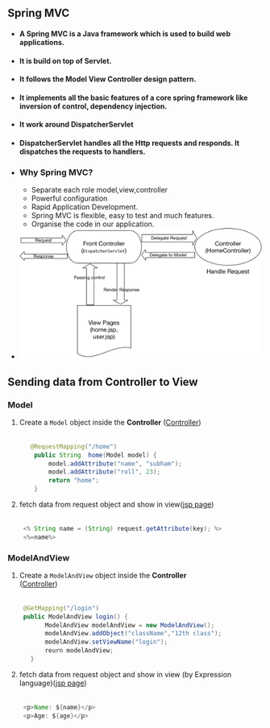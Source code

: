 ## Spring MVC

- #### A Spring MVC is a Java framework which is used to build web applications.
- #### It is build on top of Servlet.
- #### It follows the Model View Controller design pattern.
- #### It implements all the basic features of a core spring framework like inversion of control, dependency injection.
- #### It work around DispatcherServlet
- #### DispatcherServlet handles all the Http requests and responds. It dispatches the requests to handlers.
- ### Why Spring MVC?
    - Separate each role model,view,controller
    - Powerful configuration
    - Rapid Application Development.
    - Spring MVC is flexible, easy to test and much features.
    - Organise the code in our application.
- ![img.png](img.png)

## Sending data from Controller to View

### Model

1. Create a `Model` object inside the **Controller**
   ([Controller](src/main/java/com/springwebmvc/controller/HomeController.java))
    ```java 
   
       @RequestMapping("/home")
        public String  home(Model model) {
            model.addAttribute("name", "subham");
            model.addAttribute("roll", 23);
            return "home";
        }
2. fetch data from request object and show in view([jsp page](src/main/webapp/WEB-INF/views/home.jsp))
   ```java
    
    <% String name = (String) request.getAttribute(key); %>
    <%=name%>

### ModelAndView

1. Create a `ModelAndView` object inside the **Controller**  
   ([Controller](src/main/java/com/springwebmvc/controller/HomeController.java))
   ```java 
   
    @GetMapping("/login")
    public ModelAndView login() {
          ModelAndView modelAndView = new ModelAndView();
          modelAndView.addObject("className","12th class");
          modelAndView.setViewName("login");
          reurn modelAndView;
      }

2. fetch data from request object and show in view (by Expression
   language)([jsp page](src/main/webapp/WEB-INF/views/login.jsp))
   ```java
   
    <p>Name: ${name}</p>
    <p>Age: ${age}</p>

